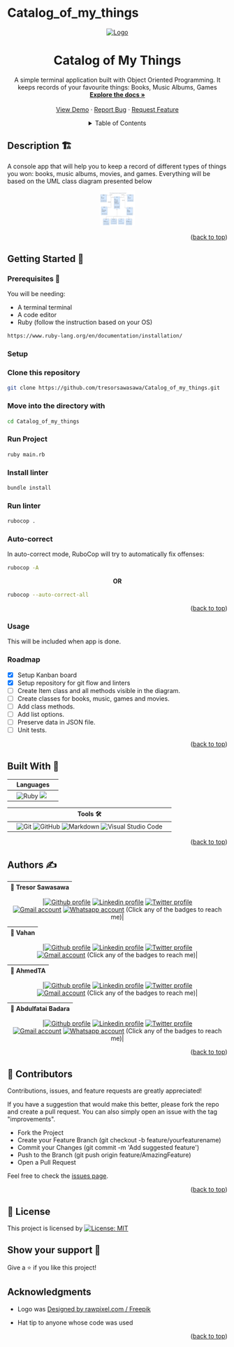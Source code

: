 # Catalog_of_my_things

<div id="top"></div>
<!-- PROJECT LOGO -->
<div align="center">
  <a href="https://github.com/tresorsawasawa/Catalog_of_my_things">
    <img src="./images/logo.jpg" alt="Logo" width="80" height="80">
  </a>

  <h1 align="center">Catalog of My Things</h1>

  <p align="center">
    A simple terminal application built with Object Oriented Programming. It keeps records of your favourite things: Books, Music Albums, Games    
    <br />
    <a href="https://github.com/fobadara/tresorsawasawa/Catalog_of_my_things#readme"><strong>Explore the docs »</strong></a>
    <br />
    <br />
    <a href="https://github.com/tresorsawasawa/Catalog_of_my_things">View Demo</a>
    ·
    <a href="https://github.com/tresorsawasawa/Catalog_of_my_things/issues">Report Bug</a>
    ·
    <a href="https://github.com/tresorsawasawa/Catalog_of_my_things/issues">Request Feature</a>
  </p>
</div>

<!-- TABLE OF CONTENTS -->
<details>
<summary align="center">Table of Contents</summary>

- [Catalog_of_my_things](#catalog_of_my_things)
  - [Description 🏗️](#description-️)
  - [Getting Started 🏁](#getting-started-)
    - [Prerequisites 📜](#prerequisites-)
    - [Setup](#setup)
    - [Clone this repository](#clone-this-repository)
    - [Move into the directory with](#move-into-the-directory-with)
    - [Run Project](#run-project)
    - [Install linter](#install-linter)
    - [Run linter](#run-linter)
    - [Auto-correct](#auto-correct)
    - [Usage](#usage)
    - [Roadmap](#roadmap)
  - [Built With 🔨](#built-with-)
  - [Authors ✍️](#authors-️)
  - [🤝 Contributors](#-contributors)
  - [📝 License](#-license)
  - [Show your support 💪](#show-your-support-)
  - [Acknowledgments](#acknowledgments)
  </details>

<!-- About the project -->
<!-- [App screenshot](https://example.com) -->

## Description 🏗️

A console app that will help you to keep a record of different types of things you won: books, music albums, movies, and games. Everything will be based on the UML class diagram presented below

<div align="center">
  <a href="https://github.com/tresorsawasawa/Catalog_of_my_things">
    <img src="./images/catalog.png" alt="Logo" width="80" height="80">
  </a>
</div>

<p align="right">(<a href="#top">back to top</a>)</p>

## Getting Started 🏁

### Prerequisites 📜

You will be needing:

- A terminal terminal
- A code editor
- Ruby (follow the instruction based on your OS)

```bash
https://www.ruby-lang.org/en/documentation/installation/
```

### Setup

### Clone this repository

```bash
git clone https://github.com/tresorsawasawa/Catalog_of_my_things.git
```

### Move into the directory with

```bash
cd Catalog_of_my_things
```

### Run Project

```bash
ruby main.rb
```

### Install linter

```bash
bundle install
```

### Run linter

```bash
rubocop .
```

### Auto-correct

In auto-correct mode, RuboCop will try to automatically fix offenses:

```bash
rubocop -A
```

**<div align=center>OR</div>**

```bash
rubocop --auto-correct-all
```

<p align="right">(<a href="#top">back to top</a>)</p>

<!-- USAGE EXAMPLES -->

### Usage

This will be included when app is done.

<!-- ROADMAP -->

### Roadmap

- [x] Setup Kanban board
- [x] Setup repository for git flow and linters
- [ ] Create Item class and all methods visible in the diagram.
- [ ] Create classes for books, music, games and movies.
- [ ] Add class methods.
- [ ] Add list options.
- [ ] Preserve data in JSON file.
- [ ] Unit tests.

<p align="right">(<a href="#top">back to top</a>)</p>

## Built With 🔨

<div align="center">

|     | Languages                                                                                                                                                                                                  |     |
| --- | ---------------------------------------------------------------------------------------------------------------------------------------------------------------------------------------------------------- | --- |
|     | ![Ruby](https://img.shields.io/badge/-Ruby-000000?style=flat&logo=ruby&logoColor=red) <img src="https://img.shields.io/badge/postgres-%23316192.svg?style=for-the-badge&logo=postgresql&logoColor=white"/> |     |

</div>

<div align="center">

|     | Tools 🛠️                                                                                                                                                                                                                                                                                                                                                                                                                                                                              |     |
| --- | ------------------------------------------------------------------------------------------------------------------------------------------------------------------------------------------------------------------------------------------------------------------------------------------------------------------------------------------------------------------------------------------------------------------------------------------------------------------------------------- | --- |
|     | ![Git](https://img.shields.io/badge/git-%23F05033.svg?style=for-the-badge&logo=git&logoColor=white) ![GitHub](https://img.shields.io/badge/github-%23121011.svg?style=for-the-badge&logo=github&logoColor=white) ![Markdown](https://img.shields.io/badge/markdown-%23000000.svg?style=for-the-badge&logo=markdown&logoColor=white) ![Visual Studio Code](https://img.shields.io/badge/Visual%20Studio%20Code-0078d7.svg?style=for-the-badge&logo=visual-studio-code&logoColor=white) |     |

<p align="right">(<a href="#top">back to top</a>)</p>
</div>

## Authors ✍️

<div align="center">

| 👤 Tresor Sawasawa |
| ------------------ |

|<a target="_blank" href="https://github.com/tresorsawasawa"><img src="https://img.shields.io/badge/github-%23121011.svg?style=for-the-badge&logo=github&logoColor=white" alt="Github profile"></a> <a target="_blank" href="https://www.linkedin.com/in/tresor-sawasawa"><img src="https://img.shields.io/badge/-LinkedIn-0077b5?style=for-the-badge&logo=LinkedIn&logoColor=white" alt="Linkedin profile"></a> <a target="_blank" href="https://twitter.com/TresorSawasawa"><img src="https://img.shields.io/badge/-Twitter-1DA1F2?style=for-the-badge&logo=Twitter&logoColor=white" alt="Twitter profile"></a>  
<a target="_blank" href="mailto:tresorsawasawa@gmail.com"><img src="https://img.shields.io/badge/-Gmail-D14836?style=for-the-badge&logo=Gmail&logoColor=white" alt="Gmail account"></a> <a target="_blank" href="https://wa.me/+250786330283"> <img src="https://img.shields.io/badge/WhatsApp-25D366?style=for-the-badge&logo=whatsapp&logoColor=white" alt="Whatsapp account"></a>
(Click any of the badges to reach me)|

| 👤 Vahan |
| -------- |

|<a target="_blank" href="https://github.com/Gegardus"><img src="https://img.shields.io/badge/github-%23121011.svg?style=for-the-badge&logo=github&logoColor=white" alt="Github profile"></a> <a target="_blank" href="https://www.linkedin.com/in/vahan-khachvankian/"><img src="https://img.shields.io/badge/-LinkedIn-0077b5?style=for-the-badge&logo=LinkedIn&logoColor=white" alt="Linkedin profile"></a> <a target="_blank" href="https://twitter.com/Gegardus"><img src="https://img.shields.io/badge/-Twitter-1DA1F2?style=for-the-badge&logo=Twitter&logoColor=white" alt="Twitter profile"></a>  
<a target="_blank" href="mailto:stgegardus@gmail.com"><img src="https://img.shields.io/badge/-Gmail-D14836?style=for-the-badge&logo=Gmail&logoColor=white" alt="Gmail account"></a>
(Click any of the badges to reach me)|

| 👤 AhmedTA |
| ---------- |

|<a target="_blank" href="https://github.com/ahmedtaa"><img src="https://img.shields.io/badge/github-%23121011.svg?style=for-the-badge&logo=github&logoColor=white" alt="Github profile"></a> <a target="_blank" href="https://www.linkedin.com/in/ahmedtaa"><img src="https://img.shields.io/badge/-LinkedIn-0077b5?style=for-the-badge&logo=LinkedIn&logoColor=white" alt="Linkedin profile"></a> <a target="_blank" href="https://twitter.com/_ahmedta"><img src="https://img.shields.io/badge/-Twitter-1DA1F2?style=for-the-badge&logo=Twitter&logoColor=white" alt="Twitter profile"></a>  
<a target="_blank" href="mailto:a.alrakhawy@gmail.com"><img src="https://img.shields.io/badge/-Gmail-D14836?style=for-the-badge&logo=Gmail&logoColor=white" alt="Gmail account"></a>
(Click any of the badges to reach me)|

| 👤 Abdulfatai Badara |
| -------------------- |

|<a target="_blank" href="https://github.com/fobadara"><img src="https://img.shields.io/badge/github-%23121011.svg?style=for-the-badge&logo=github&logoColor=white" alt="Github profile"></a> <a target="_blank" href="https://www.linkedin.com/in/fob90s"><img src="https://img.shields.io/badge/-LinkedIn-0077b5?style=for-the-badge&logo=LinkedIn&logoColor=white" alt="Linkedin profile"></a> <a target="_blank" href="https://twitter.com/fob90s"><img src="https://img.shields.io/badge/-Twitter-1DA1F2?style=for-the-badge&logo=Twitter&logoColor=white" alt="Twitter profile"></a>  
<a target="_blank" href="mailto:fob90s@gmail.com"><img src="https://img.shields.io/badge/-Gmail-D14836?style=for-the-badge&logo=Gmail&logoColor=white" alt="Gmail account"></a> <a target="_blank" href="https://wa.me/+2349066478370"> <img src="https://img.shields.io/badge/WhatsApp-25D366?style=for-the-badge&logo=whatsapp&logoColor=white" alt="Whatsapp account"></a>
(Click any of the badges to reach me)|

</div>

<p align="right">(<a href="#top">back to top</a>)</p>

## 🤝 Contributors

Contributions, issues, and feature requests are greatly appreciated!

If you have a suggestion that would make this better, please fork the repo and create a pull request. You can also simply open an issue with the tag "improvements".

- Fork the Project
- Create your Feature Branch (git checkout -b feature/yourfeaturename)
- Commit your Changes (git commit -m 'Add suggested feature')
- Push to the Branch (git push origin feature/AmazingFeature)
- Open a Pull Request

Feel free to check the [issues page](https://github.com/fobadara/tresorsawasawa/Catalog_of_my_things/issues).

<p align="right">(<a href="#top">back to top</a>)</p>

## 📝 License

This project is licensed by [![License: MIT](https://img.shields.io/badge/License-MIT-yellow.svg)](LICENSE)

## Show your support 💪

Give a ⭐️ if you like this project!

## Acknowledgments

- Logo was <a href="http://www.freepik.com">Designed by rawpixel.com / Freepik</a>

- Hat tip to anyone whose code was used

<p align="right">(<a href="#top">back to top</a>)</p>
